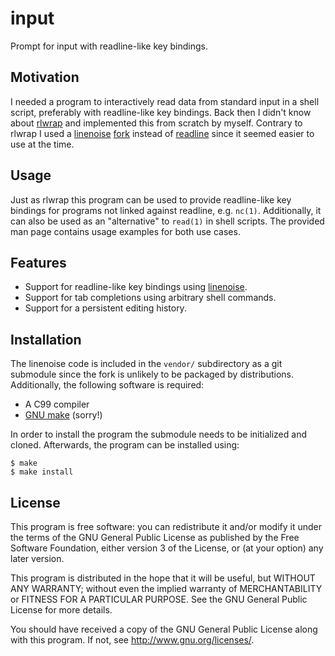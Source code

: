 # input

Prompt for input with readline-like key bindings.

## Motivation

I needed a program to interactively read data from standard input in a
shell script, preferably with readline-like key bindings. Back then I
didn't know about [rlwrap][rlwrap repo] and implemented this from
scratch by myself. Contrary to rlwrap I used a [linenoise][linenoise
repo] [fork][linenoise fork repo] instead of [readline][GNU readline]
since it seemed easier to use at the time.

## Usage

Just as rlwrap this program can be used to provide readline-like key
bindings for programs not linked against readline, e.g. `nc(1)`.
Additionally, it can also be used as an "alternative" to `read(1)` in
shell scripts. The provided man page contains usage examples for both
use cases.

## Features

* Support for readline-like key bindings using [linenoise][linenoise fork repo].
* Support for tab completions using arbitrary shell commands.
* Support for a persistent editing history.

## Installation

The linenoise code is included in the `vendor/` subdirectory as a
git submodule since the fork is unlikely to be packaged by
distributions. Additionally, the following software is required:

* A C99 compiler
* [GNU make][GNU make] (sorry!)

In order to install the program the submodule needs to be initialized
and cloned. Afterwards, the program can be installed using:

	$ make
	$ make install

## License

This program is free software: you can redistribute it and/or modify it
under the terms of the GNU General Public License as published by the
Free Software Foundation, either version 3 of the License, or (at your
option) any later version.

This program is distributed in the hope that it will be useful, but
WITHOUT ANY WARRANTY; without even the implied warranty of
MERCHANTABILITY or FITNESS FOR A PARTICULAR PURPOSE. See the GNU General
Public License for more details.

You should have received a copy of the GNU General Public License along
with this program. If not, see <http://www.gnu.org/licenses/>.

[rlwrap repo]: https://github.com/hanslub42/rlwrap
[linenoise repo]: https://github.com/antirez/linenoise
[linenoise fork repo]: https://github.com/rain-1/linenoise-mob
[GNU readline]: https://tiswww.case.edu/php/chet/readline/rltop.html
[GNU make]: https://www.gnu.org/software/make/

